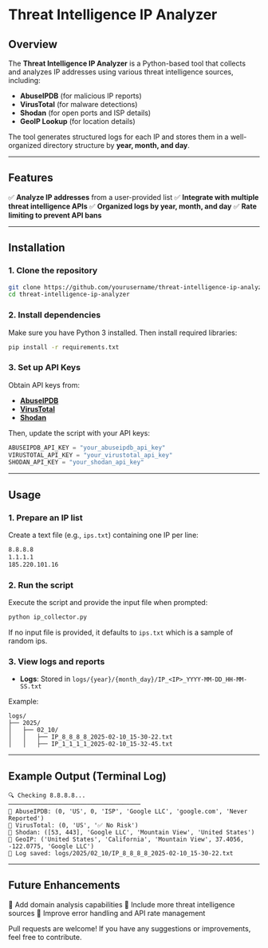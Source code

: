 # Threat Intelligence IP Analyzer

## Overview
The **Threat Intelligence IP Analyzer** is a Python-based tool that collects and analyzes IP addresses using various threat intelligence sources, including:
- **AbuseIPDB** (for malicious IP reports)
- **VirusTotal** (for malware detections)
- **Shodan** (for open ports and ISP details)
- **GeoIP Lookup** (for location details)

The tool generates structured logs for each IP and stores them in a well-organized directory structure by **year, month, and day**. 

---
## Features
✅ **Analyze IP addresses** from a user-provided list
✅ **Integrate with multiple threat intelligence APIs**
✅ **Organized logs by year, month, and day**
✅ **Rate limiting to prevent API bans**

---
## Installation

### **1. Clone the repository**
```bash
git clone https://github.com/yourusername/threat-intelligence-ip-analyzer.git
cd threat-intelligence-ip-analyzer
```

### **2. Install dependencies**
Make sure you have Python 3 installed. Then install required libraries:
```bash
pip install -r requirements.txt
```

### **3. Set up API Keys**
Obtain API keys from:
- **[AbuseIPDB](https://www.abuseipdb.com/)**
- **[VirusTotal](https://www.virustotal.com/)**
- **[Shodan](https://www.shodan.io/)**

Then, update the script with your API keys:
```python
ABUSEIPDB_API_KEY = "your_abuseipdb_api_key"
VIRUSTOTAL_API_KEY = "your_virustotal_api_key"
SHODAN_API_KEY = "your_shodan_api_key"
```

---
## Usage

### **1. Prepare an IP list**
Create a text file (e.g., `ips.txt`) containing one IP per line:
```txt
8.8.8.8
1.1.1.1
185.220.101.16
```

### **2. Run the script**
Execute the script and provide the input file when prompted:
```bash
python ip_collector.py
```
If no input file is provided, it defaults to `ips.txt` which is a sample of random ips.

### **3. View logs and reports**
- **Logs**: Stored in `logs/{year}/{month_day}/IP_<IP>_YYYY-MM-DD_HH-MM-SS.txt`

Example:
```
logs/
├── 2025/
│   ├── 02_10/
│   │   ├── IP_8_8_8_8_2025-02-10_15-30-22.txt
│   │   ├── IP_1_1_1_1_2025-02-10_15-32-45.txt
```

---
## Example Output (Terminal Log)
```
🔍 Checking 8.8.8.8...
─────────────────────────────────────
📌 AbuseIPDB: (0, 'US', 0, 'ISP', 'Google LLC', 'google.com', 'Never Reported')
📌 VirusTotal: (0, 'US', '✅ No Risk')
📌 Shodan: ([53, 443], 'Google LLC', 'Mountain View', 'United States')
📌 GeoIP: ('United States', 'California', 'Mountain View', 37.4056, -122.0775, 'Google LLC')
📁 Log saved: logs/2025/02_10/IP_8_8_8_8_2025-02-10_15-30-22.txt
```

---
## Future Enhancements
📌 Add domain analysis capabilities 📌 Include more threat intelligence sources 📌 Improve error handling and API rate management

Pull requests are welcome! If you have any suggestions or improvements, feel free to contribute.


